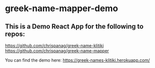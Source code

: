# greek-name-mapper-demo

## This is a Demo React App for the following to repos:

https://github.com/chrispanag/greek-name-klitiki
https://github.com/chrispanag/greek-name-mapper

You can find the demo here: https://greek-names-klitiki.herokuapp.com/
